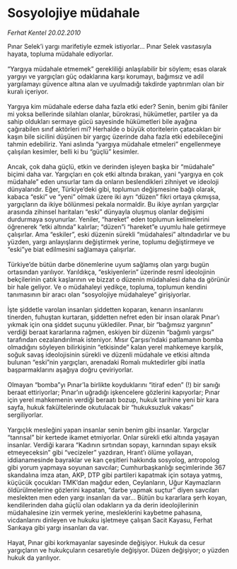 # Sosyolojiye müdahale

*Ferhat Kentel 20.02.2010*

<div class="taraf_structure_2col_1zq">
<div class="margen_n">



 <p>Pınar Selek’i yargı marifetiyle ezmek istiyorlar... Pınar Selek vasıtasıyla hayata, topluma müdahale ediyorlar. <br/><br/>“Yargıya müdahale etmemek” gerekliliği anlaşılabilir bir söylem; esas olarak yargıyı ve yargıçları güç odaklarına karşı korumayı, bağımsız ve adil yargılamayı güvence altına alan ve uyulmadığı takdirde yaptırımları olan bir kuralı içeriyor. <br/><br/>Yargıya kim müdahale ederse daha fazla etki eder? Senin, benim gibi fâniler mi yoksa bellerinde silahları olanlar, bürokrasi, hükümetler, partiler ya da sahip oldukları sermaye gücü sayesinde hükümetleri bile ayağına çağırabilen sınıf aktörleri mi? Herhalde o büyük otoritelerin çatacakları bir kaşın bile sicilini düşünen bir yargıç üzerinde daha fazla etki edebileceğini tahmin edebiliriz. Yani aslında “yargıya müdahale etmeleri” engellenmeye çalışılan kesimler, belli ki bu “güçlü” kesimler. <br/><br/>Ancak, çok daha güçlü, etkin ve derinden işleyen başka bir “müdahale” biçimi daha var. Yargıçları en çok etki altında bırakan, yani “yargıya en çok müdahale” eden unsurlar tam da onların beslendikleri zihniyet ve ideoloji dünyalarıdır. Eğer, Türkiye’deki gibi, toplumun değişmesine bağlı olarak, kabaca “eski” ve “yeni” olmak üzere iki ayrı “düzen” fikri ortaya çıkmışsa, yargıçların da ikiye bölünmesi pekala normaldir. Bu ikiye ayrılan yargıçlar arasında zihinsel haritaları “eski” dünyayla oluşmuş olanlar değişimi durdurmaya soyunurlar. Yeniler, “hareket” eden toplumun kelimelerini öğrenerek “etki altında” kalırlar; “düzen”i “hareket”e uyumlu hale getirmeye çalışırlar. Ama “eskiler”, eski düzenin sürekli “müdahalesi” altındadırlar ve bu yüzden, yargı anlayışlarını değiştirmek yerine, toplumu değiştirmeye ve “eski”ye biat edilmesini sağlamaya çalışırlar. <br/><br/>Türkiye’de bütün darbe dönemlerine uyum sağlamış olan yargı bugün ortasından yarılıyor. Yarıldıkça, “eskiyenlerin” üzerinde resmî ideolojinin bekçilerinin çatık kaşlarının ve bizzat o düzenin müdahalesi daha da görünür bir hale geliyor. Ve o müdahaleyi yedikçe, topluma, toplumun kendini tanımasının bir aracı olan “sosyolojiye müdahaleye” girişiyorlar. <br/><br/>İşte şiddetle varolan insanları şiddetten koparan, kenarın insanlarını tinerden, fuhuştan kurtaran, şiddetten nefret eden bir insan olarak Pınar’ı yıkmak için ona şiddet suçunu yüklediler. Pınar, bir “bağımsız yargının” verdiği beraat kararlarına rağmen, eskiyen bir düzenin “bağımlı yargısı” tarafından cezalandırılmak isteniyor. Mısır Çarşısı’ndaki patlamanın bomba olmadığını söyleyen bilirkişinin “etkisinde” kalan yerel mahkemeye karşılık, soğuk savaş ideolojisinin sürekli ve düzenli müdahale ve etkisi altında bulunan “eski”nin yargıçları, arenadaki Romalı muktedirler gibi inatla başparmaklarını aşağıya doğru çeviriyorlar. <br/><br/>Olmayan “bomba”yı Pınar’la birlikte koyduklarını “itiraf eden” (!) bir sanığı beraat ettiriyorlar; Pınar’ın uğradığı işkencelere gözlerini kapıyorlar; Pınar için yerel mahkemenin verdiği beraatı bozup, hukuk tarihine yeni bir kara sayfa, hukuk fakültelerinde okutulacak bir “hukuksuzluk vakası” sergiliyorlar. <br/><br/>Yargıçlık mesleğini yapan insanlar senin benim gibi insanlar. Yargıçlar “tanrısal” bir kertede ikamet etmiyorlar. Onlar sürekli etki altında yaşayan insanlar. Verdiği karara “Kadının sırtından sopayı, karnından sıpayı eksik etmeyeceksin” gibi “vecizeler” yazdıran, Hrant’ı ölüme yollayan, iddianamesinde bayraklar ve kan çeşitleri hakkında sosyolog, antropolog gibi yorum yapmaya soyunan savcılar; Cumhurbaşkanlığı seçimlerinde 367 skandalına imza atan, AKP, DTP gibi partileri kapatmak için sotaya yatmış, küçücük çocukları TMK’dan mağdur eden, Ceylanların, Uğur Kaymazların öldürülmelerine gözlerini kapatan, “darbe yapmak suçtur” diyen savcıları meslekten men eden yargı insanları da var... Bütün bu kararlara şerh koyan, kendilerinden daha güçlü olan odakların ya da derin ideolojilerinin müdahalesine izin vermek yerine, mesleklerini kaybetme pahasına, vicdanlarını dinleyen ve hukuku işletmeye çalışan Sacit Kayasu, Ferhat Sarıkaya gibi yargı insanları da var. <br/><br/>Hayat, Pınar gibi korkmayanlar sayesinde değişiyor. Hukuk da cesur yargıçların ve hukukçuların cesaretiyle değişiyor. Düzen değişiyor; o yüzden hukuk da yarılıyor. </p>
<br/>
<br/>
<br/>



<br/>


<div id="taraf_not">
</div>

</div>


</div>
